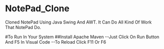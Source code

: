 # NotePad_Clone
Cloned NotePad Using Java Swing And AWT. It Can Do All Kind Of Work That NotePad Do.

#To Run In Your System
##Install Apache Maven
--Just Click On Run Button And F5 In Visual Code
--To Reload Click F11 Or F6
